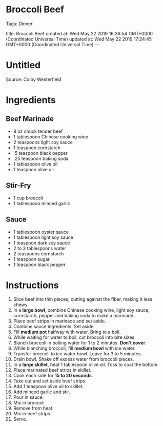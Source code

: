 # Broccoli Beef

Tags: Dinner

title: Broccoli Beef created at: Wed May 22 2019 16:36:54 GMT+0000 (Coordinated Universal Time) updated at: Wed May 22 2019 17:24:45 GMT+0000 (Coordinated Universal Time) —

# Untitled

Source: Colby Westerfield

# Ingredients

## Beef Marinade

- 8 oz chuck tender beef
- 1 tablespoon Chinese cooking wine
- 2 teaspoons light soy sauce
- 1 teaspoon cornstarch
- .5 teaspoon black pepper
- .25 teaspoon baking soda
- 1 tablespoon olive oil
- 1 teaspoon olive oil

## Stir-Fry

- 1 cup broccoli
- 1 tablespoon minced garlic

## Sauce

- 1 tablespoon oyster sauce
- 1 tablespoon light soy sauce
- 1 teaspoon dark soy sauce
- 2 to 3 tablespoons water
- 2 teaspoons cornstarch
- 1 teaspoon sugar
- 1 teaspoon black pepper

# Instructions

1. Slice beef into thin pieces, cutting against the fiber, making it less chewy.
2. In a **large bowl**, combine Chinese cooking wine, light soy sauce, cornstarch, pepper and baking soda to make a marinade.
3. Place beef strips in marinade and set aside.
4. Combine sauce ingredients. Set aside.
5. Fill **medium pot** halfway with water. Bring to a boil.
6. While waiting for water to boil, cut broccoli into bite sizes.
7. Blanch broccoli in boiling water for 1 to 2 minutes. **Don’t cover**.
8. While blanching broccoli, fill **medium bowl** with ice water.
9. Transfer broccoli to ice water bowl. Leave for 3 to 5 minutes.
10. Drain bowl. Shake off excess water from broccoli pieces.
11. In a **large skillet**, heat 1 tablespoon olive oil. Toss to coat the bottom.
12. Place marinated beef strips in skillet.
13. Cook each side for **15 to 20 seconds**.
14. Take out and set aside beef strips.
15. Add 1 teaspoon olive oil to skillet.
16. Add minced garlic and stir.
17. Pour in sauce.
18. Mix in broccoli.
19. Remove from heat.
20. Mix in beef strips.
21. Serve.